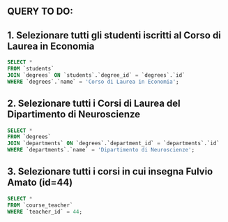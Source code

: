 ## QUERY TO DO:

## 1. Selezionare tutti gli studenti iscritti al Corso di Laurea in Economia

```sql
SELECT *
FROM `students`
JOIN `degrees` ON `students`.`degree_id` = `degrees`.`id`
WHERE `degrees`.`name` = 'Corso di Laurea in Economia';
```

## 2. Selezionare tutti i Corsi di Laurea del Dipartimento di Neuroscienze

```sql
SELECT *
FROM `degrees`
JOIN `departments` ON `degrees`.`department_id` = `departments`.`id`
WHERE `departments`.`name` = 'Dipartimento di Neuroscienze';
```

## 3. Selezionare tutti i corsi in cui insegna Fulvio Amato (id=44)

```sql
SELECT *
FROM `course_teacher`
WHERE `teacher_id` = 44;
```
